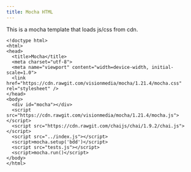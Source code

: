 ```yaml
---
title: Mocha HTML
---
```


This is a mocha template that loads js/css from cdn.

    <!doctype html>
    <html>
    <head>
      <title>Mocha</title>
      <meta charset="utf-8">
      <meta name="viewport" content="width=device-width, initial-scale=1.0">
      <link href="https://cdn.rawgit.com/visionmedia/mocha/1.21.4/mocha.css" rel="stylesheet" />
    </head>
    <body>
      <div id="mocha"></div>
      <script src="https://cdn.rawgit.com/visionmedia/mocha/1.21.4/mocha.js"></script>
      <script src="https://cdn.rawgit.com/chaijs/chai/1.9.2/chai.js"></script>
      <script src="../index.js"></script>
      <script>mocha.setup('bdd')</script>
      <script src="tests.js"></script>
      <script>mocha.run()</script>
    </body>
    </html>
